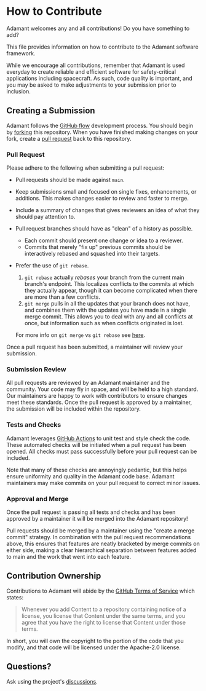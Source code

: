 # How to Contribute

Adamant welcomes any and all contributions! Do you have something to add?

This file provides information on how to contribute to the Adamant software framework.

While we encourage all contributions, remember that Adamant is used everyday to create reliable and efficient software for safety-critical applications including spacecraft. As such, code quality is important, and you may be asked to make adjustments to your submission prior to inclusion.

## Creating a Submission

Adamant follows the [GitHub flow](https://docs.github.com/en/get-started/quickstart/github-flow) development process. You should begin by [forking](https://docs.github.com/en/get-started/quickstart/fork-a-repo) this repository. When you have finished making changes on your fork, create a [pull request](https://github.com/lasp/adamant/pulls) back to this repository.

### Pull Request

Please adhere to the following when submitting a pull request:

- Pull requests should be made against `main`.
- Keep submissions small and focused on single fixes, enhancements, or additions. This makes changes easier to review and faster to merge.
- Include a summary of changes that gives reviewers an idea of what they should pay attention to.
- Pull request branches should have as "clean" of a history as possible.
    - Each commit should present one change or idea to a reviewer.
    - Commits that merely "fix up" previous commits should be interactively rebased and squashed into their targets.
- Prefer the use of `git rebase`.
    1.  `git rebase` actually _rebases_ your branch from the current main branch's endpoint. This localizes conflicts to the commits at which they actually appear, though it can become complicated when there are more than a few conflicts.
    2.  `git merge` pulls in all the updates that your branch does not have, and combines them with the updates you have made in a single merge commit. This allows you to deal with any and all conflicts at once, but information such as when conflicts originated is lost.

    For more info on `git merge` vs `git rebase` see [here](https://www.atlassian.com/git/tutorials/merging-vs-rebasing).

Once a pull request has been submitted, a maintainer will review your submission.

### Submission Review

All pull requests are reviewed by an Adamant maintainer and the community. Your code may fly in space, and will be held to a high standard. Our maintainers are happy to work with contributors to ensure changes meet these standards. Once the pull request is approved by a maintainer, the submission will be included within the repository.

### Tests and Checks

Adamant leverages [GitHub Actions](https://docs.github.com/en/actions) to unit test and style check the code. These automated checks will be initiated when a pull request has been opened. All checks must pass successfully before your pull request can be included.

Note that many of these checks are annoyingly pedantic, but this helps ensure uniformity and quality in the Adamant code base. Adamant maintainers may make commits on your pull request to correct minor issues.

### Approval and Merge

Once the pull request is passing all tests and checks and has been approved by a maintainer it will be merged into the Adamant repository!

Pull requests should be merged by a maintainer using the "create a merge commit" strategy. In combination with the pull request recommendations above, this ensures that features are neatly bracketed by merge commits on either side, making a clear hierarchical separation between features added to main and the work that went into each feature.

## Contribution Ownership

Contributions to Adamant will abide by the [GitHub Terms of Service](https://docs.github.com/en/site-policy/github-terms/github-terms-of-service#6-contributions-under-repository-license) which states:

> Whenever you add Content to a repository containing notice of a license, you license that Content under the same terms, and you agree that you have the right to license that Content under those terms.

In short, you will own the copyright to the portion of the code that you modify, and that code will be licensed under the Apache-2.0 license.

## Questions?

Ask using the project's [discussions](https://github.com/lasp/adamant/discussions).
